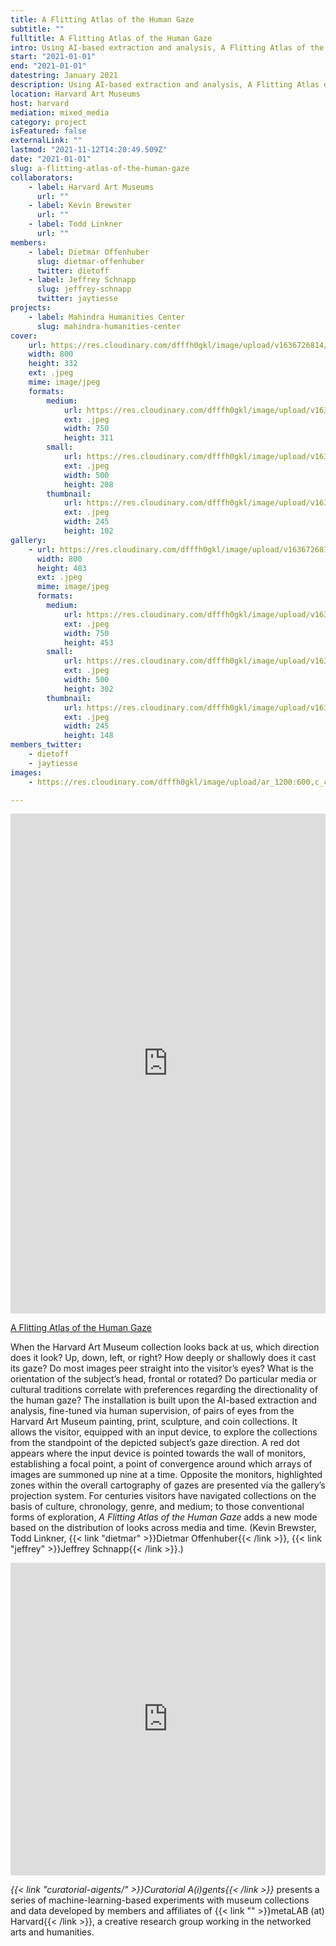 ```yaml
---
title: A Flitting Atlas of the Human Gaze
subtitle: ""
fulltitle: A Flitting Atlas of the Human Gaze
intro: Using AI-based extraction and analysis, A Flitting Atlas of the Human Gaze allows the visitor to explore the museum through the eyes of the subjects of artworks.
start: "2021-01-01"
end: "2021-01-01"
datestring: January 2021
description: Using AI-based extraction and analysis, A Flitting Atlas of the Human Gaze allows the visitor to explore the museum through the eyes of the subjects of artworks.
location: Harvard Art Museums
host: harvard
mediation: mixed_media
category: project
isFeatured: false
externalLink: ""
lastmod: "2021-11-12T14:20:49.509Z"
date: "2021-01-01"
slug: a-flitting-atlas-of-the-human-gaze
collaborators:
    - label: Harvard Art Museums
      url: ""
    - label: Kevin Brewster
      url: ""
    - label: Todd Linkner
      url: ""
members:
    - label: Dietmar Offenhuber
      slug: dietmar-offenhuber
      twitter: dietoff
    - label: Jeffrey Schnapp
      slug: jeffrey-schnapp
      twitter: jaytiesse
projects:
    - label: Mahindra Humanities Center
      slug: mahindra-humanities-center
cover:
    url: https://res.cloudinary.com/dfffh0gkl/image/upload/v1636726814/flitting2_8f3cb9ec33.jpg
    width: 800
    height: 332
    ext: .jpeg
    mime: image/jpeg
    formats:
        medium:
            url: https://res.cloudinary.com/dfffh0gkl/image/upload/v1636726815/medium_flitting2_8f3cb9ec33.jpg
            ext: .jpeg
            width: 750
            height: 311
        small:
            url: https://res.cloudinary.com/dfffh0gkl/image/upload/v1636726815/small_flitting2_8f3cb9ec33.jpg
            ext: .jpeg
            width: 500
            height: 208
        thumbnail:
            url: https://res.cloudinary.com/dfffh0gkl/image/upload/v1636726815/thumbnail_flitting2_8f3cb9ec33.jpg
            ext: .jpeg
            width: 245
            height: 102
gallery:
    - url: https://res.cloudinary.com/dfffh0gkl/image/upload/v1636726814/flitting1_35753f05cc.jpg
      width: 800
      height: 483
      ext: .jpeg
      mime: image/jpeg
      formats:
        medium:
            url: https://res.cloudinary.com/dfffh0gkl/image/upload/v1636726815/medium_flitting1_35753f05cc.jpg
            ext: .jpeg
            width: 750
            height: 453
        small:
            url: https://res.cloudinary.com/dfffh0gkl/image/upload/v1636726816/small_flitting1_35753f05cc.jpg
            ext: .jpeg
            width: 500
            height: 302
        thumbnail:
            url: https://res.cloudinary.com/dfffh0gkl/image/upload/v1636726815/thumbnail_flitting1_35753f05cc.jpg
            ext: .jpeg
            width: 245
            height: 148
members_twitter:
    - dietoff
    - jaytiesse
images:
    - https://res.cloudinary.com/dfffh0gkl/image/upload/ar_1200:600,c_crop/c_limit,h_1200,w_600/v1636726814/flitting2_8f3cb9ec33.jpg

---
```

<iframe src="https://metalabharvard.github.io/ars-flittingatlasofthegaze/" width="100%" height="800" frameborder="0" title="A Flitting Atlas of the Human Gaze"></iframe><br />

[A Flitting Atlas of the Human Gaze](https://metalabharvard.github.io/ars-flittingatlasofthegaze/)

When the Harvard Art Museum collection looks back at us, which direction does it look? Up, down, left, or right? How deeply or shallowly does it cast its gaze? Do most images peer straight into the visitor’s eyes? What is the orientation of the subject’s head, frontal or rotated? Do particular media or cultural traditions correlate with preferences regarding the directionality of the human gaze? The installation is built upon the AI-based extraction and analysis, fine-tuned via human supervision, of pairs of eyes from the Harvard Art Museum painting, print, sculpture, and coin collections. It allows the visitor, equipped with an input device, to explore the collections from the standpoint of the depicted subject’s gaze direction. A red dot appears where the input device is pointed towards the wall of monitors, establishing a focal point, a point of convergence around which arrays of images are summoned up nine at a time. Opposite the monitors, highlighted zones within the overall cartography of gazes are presented via the gallery’s projection system. For centuries visitors have navigated collections on the basis of culture, chronology, genre, and medium; to those conventional forms of exploration, *A Flitting Atlas of the Human Gaze* adds a new mode based on the distribution of looks across media and time. (Kevin Brewster, Todd Linkner, {{< link "dietmar" >}}Dietmar Offenhuber{{< /link >}}, {{< link "jeffrey" >}}Jeffrey Schnapp{{< /link >}}.)
<iframe src="https://player.vimeo.com/video/409079272" width="100%" height="500" frameborder="0" allow="autoplay; fullscreen" allowfullscreen></iframe>
  
*{{< link "curatorial-aigents/" >}}Curatorial A(i)gents{{< /link >}}* presents a series of machine-learning-based experiments with museum collections and data developed by members and affiliates of {{< link "" >}}metaLAB (at) Harvard{{< /link >}}, a creative research group working in the networked arts and humanities.